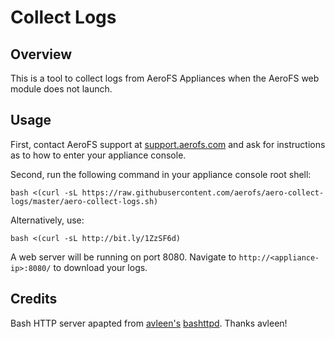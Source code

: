 # Collect Logs

## Overview

This is a tool to collect logs from AeroFS Appliances when the AeroFS web module does not launch.

## Usage

First, contact AeroFS support at [support.aerofs.com](mailto:support.aerofs.com) and ask for
instructions as to how to enter your appliance console.

Second, run the following command in your appliance console root shell:

    bash <(curl -sL https://raw.githubusercontent.com/aerofs/aero-collect-logs/master/aero-collect-logs.sh)

Alternatively, use:

    bash <(curl -sL http://bit.ly/1ZzSF6d)

A web server will be running on port 8080. Navigate to `http://<appliance-ip>:8080/` to download
your logs.

## Credits

Bash HTTP server apapted from [avleen's](https://github.com/avleen)
[bashttpd](https://github.com/avleen/bashttpd). Thanks avleen!
